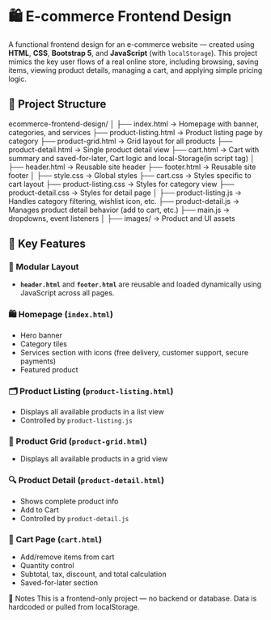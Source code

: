 # 🛍️ E-commerce Frontend Design

A functional frontend design for an e-commerce website — created using **HTML**, **CSS**, **Bootstrap 5**, and **JavaScript** (with `localStorage`). 
This project mimics the key user flows of a real online store, including browsing, saving items, viewing product details, managing a cart, and applying simple pricing logic.

## 📁 Project Structure
ecommerce-frontend-design/
│
├── index.html → Homepage with banner, categories, and services
├── product-listing.html → Product listing page by category
├── product-grid.html → Grid layout for all products
├── product-detail.html → Single product detail view
├── cart.html → Cart with summary and saved-for-later, Cart logic and local-Storage(in script tag)
│
├── header.html → Reusable site header 
├── footer.html → Reusable site footer
│
├── style.css → Global styles
├── cart.css → Styles specific to cart layout
├── product-listing.css → Styles for category view
├── product-detail.css → Styles for detail page
│
├── product-listing.js → Handles category filtering, wishlist icon, etc.
├── product-detail.js → Manages product detail behavior (add to cart, etc.)
├── main.js →  dropdowns, event listeners
│
├── images/ → Product and UI assets


## 🌟 Key Features

### 🧩 Modular Layout
- **`header.html`** and **`footer.html`** are reusable and loaded dynamically using JavaScript across all pages.

### 🛍 Homepage (`index.html`)
- Hero banner
- Category tiles
- Services section with icons (free delivery, customer support, secure payments)
- Featured product

### 🗂 Product Listing (`product-listing.html`)
- Displays all available products in a list view
- Controlled by `product-listing.js`

### 🧱 Product Grid (`product-grid.html`)
- Displays all available products in a grid view

### 🔍 Product Detail (`product-detail.html`)
- Shows complete product info
- Add to Cart
- Controlled by `product-detail.js`

### 🛒 Cart Page (`cart.html`)
- Add/remove items from cart
- Quantity control
- Subtotal, tax, discount, and total calculation
- Saved-for-later section

📝 Notes
This is a frontend-only project — no backend or database.
Data is hardcoded or pulled from localStorage.


